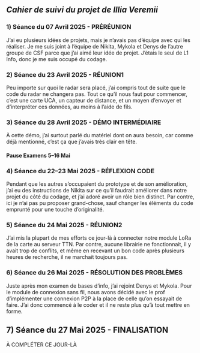 ## *Cahier de suivi du projet de Illia Veremii*

### 1) Séance du 07 Avril 2025 - PRÉRÉUNION
J’ai eu plusieurs idées de projets, mais je n’avais pas d’équipe avec qui les réaliser. Je me suis joint à l’équipe de Nikita, Mykola et Denys de l’autre groupe de CSF parce que j’ai aimé leur idée de projet. J’étais le seul de L1 Info, donc je me suis occupé du codage.

### 2) Séance du 23 Avril 2025 - RÉUNION1
Peu importe sur quoi le radar sera placé, j’ai compris tout de suite que le code du radar ne changera pas. Tout ce qu’il nous faut pour commencer, c’est une carte UCA, un capteur de distance, et un moyen d’envoyer et d’interpréter ces données, au moins à l’aide de fils.

### 3) Séance du 28 Avril 2025 - DÉMO INTERMÉDIAIRE
À cette démo, j’ai surtout parlé du matériel dont on aura besoin, car comme déjà mentionné, c’est ça que j’avais très clair en tête.

#### Pause Examens 5–16 Mai

### 4) Séance du 22–23 Mai 2025 - RÉFLEXION CODE
Pendant que les autres s’occupaient du prototype et de son amélioration, j’ai eu des instructions de Nikita sur ce qu’il faudrait améliorer dans notre projet du côté du codage, et j’ai adoré avoir un rôle bien distinct. Par contre, ici je n’ai pas pu proposer grand-chose, sauf changer les éléments du code emprunté pour une touche d’originalité.

### 5) Séance du 24 Mai 2025 - RÉUNION2
J’ai mis la plupart de mes efforts ce jour-là à connecter notre module LoRa de la carte au serveur TTN. Par contre, aucune librairie ne fonctionnait, il y avait trop de conflits, et même en recevant un bon code après plusieurs heures de recherche, il ne marchait toujours pas.

### 6) Séance du 26 Mai 2025 - RÉSOLUTION DES PROBLÈMES
Juste après mon examen de bases d’info, j’ai rejoint Denys et Mykola. Pour le module de connexion sans fil, nous avons décidé avec le prof d’implémenter une connexion P2P à la place de celle qu’on essayait de faire. J’ai donc commencé à le coder et il ne reste plus qu’à tout mettre en forme.

## 7) Séance du 27 Mai 2025 - FINALISATION
À COMPLÉTER CE JOUR-LÀ
